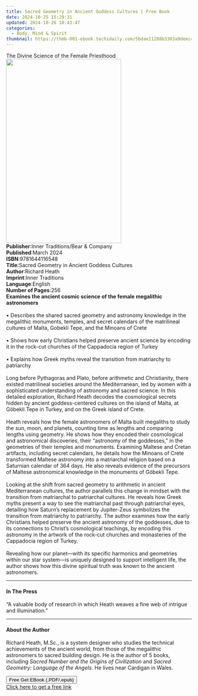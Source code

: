 ```yaml
---
title: Sacred Geometry in Ancient Goddess Cultures | Free Book
date: 2024-10-25 15:29:31
updated: 2024-10-26 10:43:47
categories:
  - Body, Mind & Spirit
thumbnail: https://thmb-001-ebook.techidaily.com/5bdae11208b3303a9deec443d182b6b3bbf110ca1b7b1b884ccc7fbb3d9c0573.jpg
---
```

<main id="book-container">
  <div class="flex flex-col">
    <div class="book-brief flex-1 py-6 px-4 sm:p-6 md:py-10 md:px-8">
      <!-- brief-->
      <div class="book-brief-main">
        The Divine Science of the Female Priesthood
      </div>
    </div>
    <div
      class="book-meta-info flex-1 grid gap-4 col-start-1 col-end-3 row-start-1 sm:mb-6 sm:grid-cols-4 lg:gap-6 lg:col-start-2 lg:row-end-6 lg:row-span-6 lg:mb-0"
    >
      <div
        class="book-meta-info-left place-content-center mt-4 p-4 text-sm leading-6 col-start-2 col-span-2 dark:text-slate-400"
      >
        <img
          class="w-full h-500 object-cover rounded-lg sm:h-255 sm:col-span-2 lg:col-span-full"
          src="https://img-001-ebook.techidaily.com/8cb5fc481dd7d23c36357e63a7ad52280e27f18e49b60f82abfe477425bc6923.jpg"
          alt=""
          width="312"
          height="500"
        />
      </div>
      <div
        class="book-meta-info-right mt-2 col-start-1 row-start-2 col-span-3 self-center"
      >
        <!-- meta data  -->
        <div class="flex flex-col px-4 md:px-8">
          <div class="flex-1">
            <strong>Publisher</strong>:<span class="px-2"
              >Inner Traditions/Bear &amp; Company</span
            >
          </div>
          <div class="flex-1">
            <strong>Published</strong>:<span class="px-2">March 2024</span>
          </div>
          <div class="flex-1">
            <strong>ISBN</strong>:<span class="px-2">9781644116548</span>
          </div>
          <div class="flex-1">
            <strong>Title</strong>:<span class="px-2"
              >Sacred Geometry in Ancient Goddess Cultures</span
            >
          </div>
          <div class="flex-1">
            <strong>Author</strong>:<span class="px-2">Richard Heath</span>
          </div>
          <div class="flex-1">
            <strong>Imprint</strong>:<span class="px-2">Inner Traditions</span>
          </div>
          <div class="flex-1">
            <strong>Language</strong>:<span class="px-2">English</span>
          </div>
          <div class="flex-1">
            <strong>Number of Pages</strong>:<span class="px-2">256</span>
          </div>
        </div>
      </div>
    </div>
    <div class="book-description flex-1 py-6 px-4 sm:p-6 md:py-10 md:px-8">
      <div class="book-description-main">
        <div accordion-content="" id="description">
          <b
            >Examines the ancient cosmic science of the female megalithic
            astronomers</b
          ><br /><br />• Describes the shared sacred geometry and astronomy
          knowledge in the megalithic monuments, temples, and secret calendars
          of the matrilineal cultures of Malta, Gobekli Tepe, and the Minoans of
          Crete<br /><br />• Shows how early Christians helped preserve ancient
          science by encoding it in the rock-cut churches of the Cappadocia
          region of Turkey<br /><br />• Explains how Greek myths reveal the
          transition from matriarchy to patriarchy<br /><br />Long before
          Pythagoras and Plato, before arithmetic and Christianity, there
          existed matrilineal societies around the Mediterranean, led by women
          with a sophisticated understanding of astronomy and sacred science. In
          this detailed exploration, Richard Heath decodes the cosmological
          secrets hidden by ancient goddess-centered cultures on the island of
          Malta, at Göbekli Tepe in Turkey, and on the Greek island of Crete.
          <br /><br />Heath reveals how the female astronomers of Malta built
          megaliths to study the sun, moon, and planets, counting time as
          lengths and comparing lengths using geometry. He shows how they
          encoded their cosmological and astronomical discoveries, their
          “astronomy of the goddesses,” in the geometries of their temples and
          monuments. Examining Maltese and Cretan artifacts, including secret
          calendars, he details how the Minoans of Crete transformed Maltese
          astronomy into a matriarchal religion based on a Saturnian calendar of
          364 days. He also reveals evidence of the precursors of Maltese
          astronomical knowledge in the monuments of Göbekli Tepe.
          <br /><br />Looking at the shift from sacred geometry to arithmetic in
          ancient Mediterranean cultures, the author parallels this change in
          mindset with the transition from matriarchal to patriarchal cultures.
          He reveals how Greek myths present a way to see the matriarchal past
          through patriarchal eyes, detailing how Saturn’s replacement by
          Jupiter-Zeus symbolizes the transition from matriarchy to patriarchy.
          The author examines how the early Christians helped preserve the
          ancient astronomy of the goddesses, due to its connections to Christ’s
          cosmological teachings, by encoding this astronomy in the artwork of
          the rock-cut churches and monasteries of the Cappadocia region of
          Turkey. <br /><br />Revealing how our planet—with its specific
          harmonics and geometries within our star system—is uniquely designed
          to support intelligent life, the author shows how this divine
          spiritual truth was known to the ancient astronomers.
        </div>
        <div class="accordion-fader"></div>
      </div>
    </div>
    <div class="book-excerpts flex-1 py-6 px-4 sm:p-6 md:py-10 md:px-8">
      <!-- excerpts-->
      <div class="book-excerpts-main">
        <hr />
        <h4 class="placeholder placeholder-heading">
          <span>In The Press</span>
        </h4>
        <p>
          “A valuable body of research in which Heath weaves a fine web of
          intrigue and illumination.”
        </p>
      </div>
    </div>
    <div class="book-about-author flex-1 py-6 px-4 sm:p-6 md:py-10 md:px-8">
      <!-- about author-->
      <div class="book-main-author-main">
        <hr />
        <h4 class="placeholder placeholder-heading">
          <span>About the Author</span>
        </h4>
        <p>
          Richard Heath, M.Sc., is a system designer who studies the technical
          achievements of the ancient world, from those of the megalithic
          astronomers to sacred building design. He is the author of 5 books,
          including <i>Sacred Number and the Origins of Civilization</i> and
          <i>Sacred Geometry: Language of the Angels</i>. He lives near Cardigan
          in Wales.
        </p>
      </div>
    </div>
    <div class="book-free-get flex-1 py-6 px-4 sm:p-6 md:py-10 md:px-8">
      <button
        id="btn-free-get"
        class="bg-blue-500 hover:bg-blue-700 text-white font-bold py-2 px-4 rounded"
      >
        Free Get EBook (.PDF/.epub)
      </button>
      <div id="countdown-display" class="px-2 text-lg mt-2"></div>
      <a
        id="free-link"
        class="hidden bg-blue-500 hover:bg-blue-700 text-white font-bold py-2 px-4 rounded"
        href="https://www.ebooks.com/en-us/book/210816442/sacred-geometry-in-ancient-goddess-cultures/richard-heath/"
        target="_blank"
        >Click here to get a free link</a
      >
    </div>
    <script>
      let countdownTime = 0;
      let countdownInterval = null;
      document
        .getElementById('btn-free-get')
        .addEventListener('click', startCountdown);
      function startCountdown() {
        countdownTime = new Date().getTime() + 60000 * 3;
        countdownInterval = setInterval(updateCountdown, 1000);
        document.getElementById('btn-free-get').disabled = true;
        document
          .getElementById('btn-free-get')
          .classList.add('bg-gray-500', 'cursor-not-allowed');
      }
      function updateCountdown() {
        let currentTime = new Date().getTime();
        let timeLeft = countdownTime - currentTime;
        let secondsLeft = Math.floor(timeLeft / 1000);
        document.getElementById('countdown-display').innerHTML =
          `Remaining time: ${secondsLeft} seconds.`;
        if (secondsLeft <= 0) {
          clearInterval(countdownInterval);
          document.getElementById('btn-free-get').classList.add('hidden');
          document.getElementById('free-link').classList.remove('hidden');
          document.getElementById('countdown-display').innerHTML = '';
        }
      }
    </script>
  </div>
</main>
